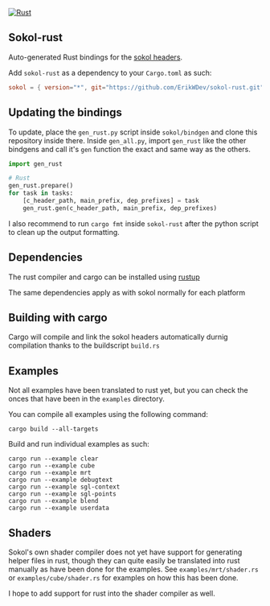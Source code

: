 [![Rust](https://github.com/ErikWDev/sokol-rust/actions/workflows/main.yml/badge.svg)](https://github.com/ErikWDev/sokol-rust/actions/workflows/main.yml)

## Sokol-rust
Auto-generated Rust bindings for the [sokol headers](https://github.com/floooh/sokol).

Add `sokol-rust` as a dependency to your `Cargo.toml` as such:
```toml
sokol = { version="*", git="https://github.com/ErikWDev/sokol-rust.git" }
```

## Updating the bindings
To update, place the `gen_rust.py` script inside `sokol/bindgen` and clone this repository inside there. 
Inside `gen_all.py`, import `gen_rust` like the other bindgens and call it's `gen` function the exact and
same way as the others.

```python
import gen_rust

# Rust
gen_rust.prepare()
for task in tasks:
    [c_header_path, main_prefix, dep_prefixes] = task
    gen_rust.gen(c_header_path, main_prefix, dep_prefixes)
```

I also recommend to run `cargo fmt` inside `sokol-rust` after the python script to clean up the output formatting.

## Dependencies
The rust compiler and cargo can be installed using [rustup](https://rustup.rs/)

The same dependencies apply as with sokol normally for each platform 

## Building with cargo
Cargo will compile and link the sokol headers automatically durnig compilation thanks to the buildscript `build.rs`

## Examples
Not all examples have been translated to rust yet, but you can check the onces that have been in the `examples` directory.

You can compile all examples using the following command:
```console
cargo build --all-targets
```

Build and run individual examples as such:
```console
cargo run --example clear
cargo run --example cube
cargo run --example mrt
cargo run --example debugtext
cargo run --example sgl-context
cargo run --example sgl-points
cargo run --example blend
cargo run --example userdata
```

## Shaders
Sokol's own shader compiler does not yet have support for generating helper files in rust, though they can quite easily
be translated into rust manually as have been done for the examples. See `examples/mrt/shader.rs` or `examples/cube/shader.rs`
for examples on how this has been done.

I hope to add support for rust into the shader compiler as well.
